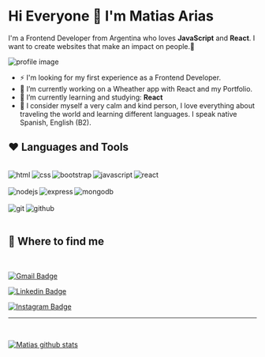 # Hi Everyone 👋 I'm Matias Arias

I'm a Frontend Developer from Argentina who loves **JavaScript** and **React**. I want to create websites that make an impact on people.💜

![profile image](https://cdn.pixabay.com/photo/2016/03/04/19/36/beach-1236581_960_720.jpg "beach")

- ⚡ I'm looking for my first experience as a Frontend Developer.
- 🔭 I’m currently working on a Wheather app with React and my Portfolio.
- 🌱 I’m currently learning and studying: **React**
- 🌱 I consider myself a very calm and kind person, I love everything about traveling the world and learning different languages. I speak native Spanish, English (B2).

## ❤️ Languages and Tools

<br />

<img align="left" alt=html src="https://img.shields.io/badge/HTML5-E34F26?style=for-the-badge&logo=html5&logoColor=white"/>
<img align="left" alt=css src="https://img.shields.io/badge/CSS3-1572B6?style=for-the-badge&logo=css3&logoColor=white"/>
<img align="left" alt=bootstrap src="https://img.shields.io/badge/Bootstrap-563D7C?style=for-the-badge&logo=bootstrap&logoColor=white"/>
<img align="left" alt=javascript src="https://img.shields.io/badge/JavaScript-F7DF1E?style=for-the-badge&logo=javascript&logoColor=black">
<img align="left" alt=react src="https://img.shields.io/badge/React-20232A?style=for-the-badge&logo=react&logoColor=61DAFB"/>

<br />
<br />

<img align="left" alt=nodejs src="https://img.shields.io/badge/Node.js-43853D?style=for-the-badge&logo=node.js&logoColor=white"/>
<img align="left" alt=express src="https://img.shields.io/badge/Express.js-404D59?style=for-the-badge"/>
<img align="left" alt=mongodb src="https://img.shields.io/badge/MongoDB-4EA94B?style=for-the-badge&logo=mongodb&logoColor=white"/>

<br />
<br />

<img align="left" alt=git src="https://img.shields.io/badge/GIT-E44C30?style=for-the-badge&logo=git&logoColor=white"/>
<img align="left" alt=github src="https://img.shields.io/badge/GitHub-100000?style=for-the-badge&logo=github&logoColor=white"/>

<br />
<br />

## 🌌 Where to find me

<br />

[![Gmail Badge](https://img.shields.io/badge/-matt.arias182@gmail.com-c14438?style=flat-square&logo=Gmail&logoColor=white&link=mailto:matt.arias182@gmail.com)](mailto:matt.arias182@gmail.com)

[![Linkedin Badge](https://img.shields.io/badge/-matiasarias-blue?style=flat-square&logo=Linkedin&logoColor=white&link=https://www.linkedin.com/in/matiasariasa27/)](https://www.linkedin.com/in/matiasarias27/)

[![Instagram Badge](https://img.shields.io/badge/-matiarias-green?style=flat-square&logo=instagram&logoColor=white&link=https://instagram.com/_matiarias/)](https://instagram.com/_matiarias)

---

<br />

[![Matias github stats](https://github-readme-stats.vercel.app/api?username=matiarias&show_icons=true&bg_color=f3eaea&title_color=49af40&icon_color=49af40)](https://github.com/matiarias)

<!--
<img align="right" alt="GIF" src="./assets/banner.jpg" width="240px" />
-->
